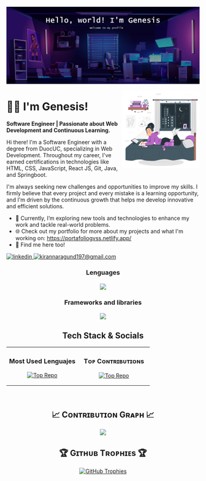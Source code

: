 ![Genesis Banner Image](https://github.com/GnesisVSS/GnesisVSS/blob/main/bedroom-banner.jpg)

<div>
  <img align="right" width="40%" src="https://github.com/GnesisVSS/GnesisVSS/blob/main/bedroom.svg">
</div>

# 👩‍💻 I'm Genesis! 
<strong> <p align="left">Software Engineer | Passionate about Web Development and Continuous Learning. </p> </strong>

Hi there! I'm a Software Engineer with a degree from DuocUC, specializing in Web Development. Throughout my career, I've earned certifications in technologies like HTML, CSS, JavaScript, React JS, Git, Java, and Springboot.

I'm always seeking new challenges and opportunities to improve my skills. I firmly believe that every project and every mistake is a learning opportunity, and I'm driven by the continuous growth that helps me develop innovative and efficient solutions.

- 🚀 Currently, I’m exploring new tools and technologies to enhance my work and tackle real-world problems.
- 🌐 Check out my portfolio for more about my projects and what I'm working on: https://portafoliogvss.netlify.app/
- 🤝 Find me here too! <div align="center">
 <a href="https://www.linkedin.com/in/genesis-saez/" target="_blank">
<img src="https://img.shields.io/badge/LinkedIn-0077B5?style=for-the-badge&logo=linkedin&logoColor=white" alt=linkedin />
</a>
<a href="mailto:gnesis.vss@gmail.com" target="_blank">
<img src="https://img.shields.io/badge/Gmail-D14836?style=for-the-badge&logo=gmail&logoColor=white" alt=kirannaragund197@gmail.com mail />
</a>
<br />
<h3 align="center"><strong>Lenguages</strong></h3>
<p align="center">
   <a href="https://github.com/GnesisVSS">
      <img align="center" src="https://skillicons.dev/icons?i=java,js,cs,py,ts,php"  />
   </a>
</p>
<h3 align="center"><strong>Frameworks and libraries</strong></h3>
<p align="center">
   <a href="https://github.com/GnesisVSS">
      <img align="center" src="https://skillicons.dev/icons?i=dotnet,react,spring,django,bootstrap"  />
   </a>
</p>
<h2 align="center"> Tech Stack & Socials </h2>

<table width="100%" align="center">
  <tr>
    <td width="50%">
     <h3 align="center"><strong>Most Used Lenguajes</strong></h3>
      <p align="center">
         <a href="https://github.com/GnesisVSS">
           <img align="center" src="https://github-readme-stats.vercel.app/api/top-langs/?username=GnesisVSS&theme=radical&exclude_repo=portafolio_de_titulo&layout=compact" alt="Top Repo" />
       </a>
      </p>
    </td>
    <td width="50%">
      <h3 align="center"><strong>Tᴏᴘ Cᴏɴᴛʀɪʙᴜᴛɪᴏɴs</strong></h3>
      <p align="center">
        <a href="https://github.com/GnesisVSS">
          <img align="center" src="https://github-contributor-stats.vercel.app/api?username=GnesisVSS&limit=3&theme=radical&show_owner=true&combine_all_yearly_contributions=true" alt="Top Repo" />
        </a>
      </p>
    </td>
    
  </tr>
</table>
<br />

<h2 align="center">📈 Cᴏɴᴛʀɪʙᴜᴛɪᴏɴ Gʀᴀᴘʜ 📈</h2>
<div align="center">
    <img src="https://github-readme-activity-graph.vercel.app/graph?username=GnesisVSS&bg_color=141321&color=fe428e&line=a9fef7&point=f8d847&area=true&hide_border=false" border-radius="15">
</div>

<h2 align="center">🏆 Gɪᴛʜᴜʙ Tʀᴏᴘʜɪᴇs 🏆</h2>
<p align="center">
  <a href="https://github.com/GnesisVSS?tab=achievements">
    <img src="https://github-profile-trophy.vercel.app/?username=GnesisVSS&row=2&column=6&margin-w=20&margin-h=20" alt="GitHub Trophies">
  </a>
</p>
<br />

